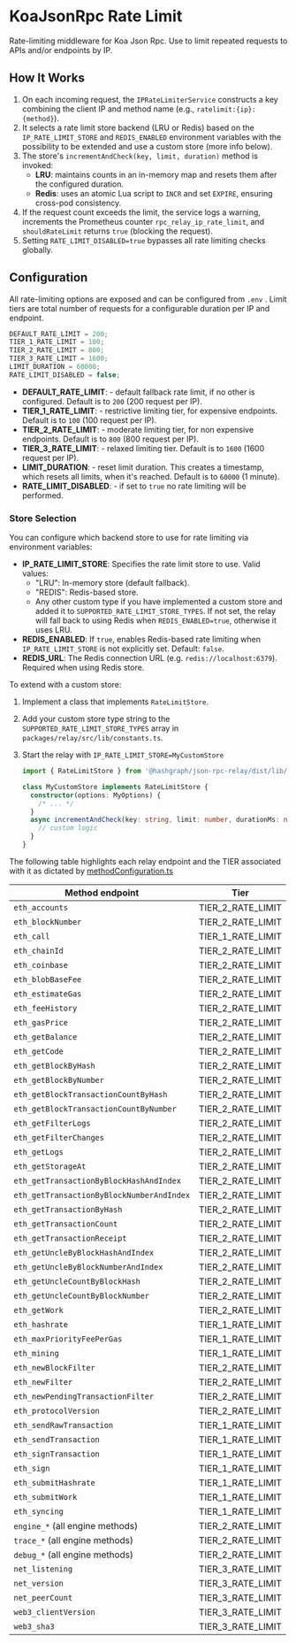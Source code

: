 # KoaJsonRpc Rate Limit

Rate-limiting middleware for Koa Json Rpc. Use to limit repeated requests to APIs and/or endpoints by IP.

## How It Works

1. On each incoming request, the `IPRateLimiterService` constructs a key combining the client IP and method name (e.g., `ratelimit:{ip}:{method}`).
2. It selects a rate limit store backend (LRU or Redis) based on the `IP_RATE_LIMIT_STORE` and `REDIS_ENABLED` environment variables with the possibility to be extended and use a custom store (more info below).
3. The store's `incrementAndCheck(key, limit, duration)` method is invoked:
   - **LRU**: maintains counts in an in-memory map and resets them after the configured duration.
   - **Redis**: uses an atomic Lua script to `INCR` and set `EXPIRE`, ensuring cross-pod consistency.
4. If the request count exceeds the limit, the service logs a warning, increments the Prometheus counter `rpc_relay_ip_rate_limit`, and `shouldRateLimit` returns `true` (blocking the request).
5. Setting `RATE_LIMIT_DISABLED=true` bypasses all rate limiting checks globally.

## Configuration

All rate-limiting options are exposed and can be configured from `.env` .
Limit tiers are total number of requests for a configurable duration per IP and endpoint.

```js
DEFAULT_RATE_LIMIT = 200;
TIER_1_RATE_LIMIT = 100;
TIER_2_RATE_LIMIT = 800;
TIER_3_RATE_LIMIT = 1600;
LIMIT_DURATION = 60000;
RATE_LIMIT_DISABLED = false;
```

- **DEFAULT_RATE_LIMIT**: - default fallback rate limit, if no other is configured. Default is to `200` (200 request per IP).
- **TIER_1_RATE_LIMIT**: - restrictive limiting tier, for expensive endpoints. Default is to `100` (100 request per IP).
- **TIER_2_RATE_LIMIT**: - moderate limiting tier, for non expensive endpoints. Default is to `800` (800 request per IP).
- **TIER_3_RATE_LIMIT**: - relaxed limiting tier. Default is to `1600` (1600 request per IP).
- **LIMIT_DURATION**: - reset limit duration. This creates a timestamp, which resets all limits, when it's reached. Default is to `60000` (1 minute).
- **RATE_LIMIT_DISABLED**: - if set to `true` no rate limiting will be performed.

### Store Selection

You can configure which backend store to use for rate limiting via environment variables:

- **IP_RATE_LIMIT_STORE**: Specifies the rate limit store to use. Valid values:
  - "LRU": In-memory store (default fallback).
  - "REDIS": Redis-based store.
  - Any other custom type if you have implemented a custom store and added it to `SUPPORTED_RATE_LIMIT_STORE_TYPES`.
    If not set, the relay will fall back to using Redis when `REDIS_ENABLED=true`, otherwise it uses LRU.
- **REDIS_ENABLED**: If `true`, enables Redis-based rate limiting when `IP_RATE_LIMIT_STORE` is not explicitly set. Default: `false`.
- **REDIS_URL**: The Redis connection URL (e.g. `redis://localhost:6379`). Required when using Redis store.

To extend with a custom store:

1. Implement a class that implements `RateLimitStore`.
2. Add your custom store type string to the `SUPPORTED_RATE_LIMIT_STORE_TYPES` array in `packages/relay/src/lib/constants.ts`.
3. Start the relay with `IP_RATE_LIMIT_STORE=MyCustomStore`

   ```ts
   import { RateLimitStore } from '@hashgraph/json-rpc-relay/dist/lib/types';

   class MyCustomStore implements RateLimitStore {
     constructor(options: MyOptions) {
       /* ... */
     }
     async incrementAndCheck(key: string, limit: number, durationMs: number): Promise<boolean> {
       // custom logic
     }
   }
   ```

The following table highlights each relay endpoint and the TIER associated with it as dictated by [methodConfiguration.ts](/packages/server/src/koaJsonRpc/lib/methodConfiguration.ts)

| Method endpoint                           | Tier              |
| ----------------------------------------- | ----------------- |
| `eth_accounts`                            | TIER_2_RATE_LIMIT |
| `eth_blockNumber`                         | TIER_2_RATE_LIMIT |
| `eth_call`                                | TIER_1_RATE_LIMIT |
| `eth_chainId`                             | TIER_2_RATE_LIMIT |
| `eth_coinbase`                            | TIER_2_RATE_LIMIT |
| `eth_blobBaseFee`                         | TIER_2_RATE_LIMIT |
| `eth_estimateGas`                         | TIER_2_RATE_LIMIT |
| `eth_feeHistory`                          | TIER_2_RATE_LIMIT |
| `eth_gasPrice`                            | TIER_2_RATE_LIMIT |
| `eth_getBalance`                          | TIER_2_RATE_LIMIT |
| `eth_getCode`                             | TIER_2_RATE_LIMIT |
| `eth_getBlockByHash`                      | TIER_2_RATE_LIMIT |
| `eth_getBlockByNumber`                    | TIER_2_RATE_LIMIT |
| `eth_getBlockTransactionCountByHash`      | TIER_2_RATE_LIMIT |
| `eth_getBlockTransactionCountByNumber`    | TIER_2_RATE_LIMIT |
| `eth_getFilterLogs`                       | TIER_2_RATE_LIMIT |
| `eth_getFilterChanges`                    | TIER_2_RATE_LIMIT |
| `eth_getLogs`                             | TIER_2_RATE_LIMIT |
| `eth_getStorageAt`                        | TIER_2_RATE_LIMIT |
| `eth_getTransactionByBlockHashAndIndex`   | TIER_2_RATE_LIMIT |
| `eth_getTransactionByBlockNumberAndIndex` | TIER_2_RATE_LIMIT |
| `eth_getTransactionByHash`                | TIER_2_RATE_LIMIT |
| `eth_getTransactionCount`                 | TIER_2_RATE_LIMIT |
| `eth_getTransactionReceipt`               | TIER_2_RATE_LIMIT |
| `eth_getUncleByBlockHashAndIndex`         | TIER_2_RATE_LIMIT |
| `eth_getUncleByBlockNumberAndIndex`       | TIER_2_RATE_LIMIT |
| `eth_getUncleCountByBlockHash`            | TIER_2_RATE_LIMIT |
| `eth_getUncleCountByBlockNumber`          | TIER_2_RATE_LIMIT |
| `eth_getWork`                             | TIER_2_RATE_LIMIT |
| `eth_hashrate`                            | TIER_1_RATE_LIMIT |
| `eth_maxPriorityFeePerGas`                | TIER_1_RATE_LIMIT |
| `eth_mining`                              | TIER_1_RATE_LIMIT |
| `eth_newBlockFilter`                      | TIER_2_RATE_LIMIT |
| `eth_newFilter`                           | TIER_2_RATE_LIMIT |
| `eth_newPendingTransactionFilter`         | TIER_2_RATE_LIMIT |
| `eth_protocolVersion`                     | TIER_2_RATE_LIMIT |
| `eth_sendRawTransaction`                  | TIER_1_RATE_LIMIT |
| `eth_sendTransaction`                     | TIER_1_RATE_LIMIT |
| `eth_signTransaction`                     | TIER_1_RATE_LIMIT |
| `eth_sign`                                | TIER_1_RATE_LIMIT |
| `eth_submitHashrate`                      | TIER_1_RATE_LIMIT |
| `eth_submitWork`                          | TIER_1_RATE_LIMIT |
| `eth_syncing`                             | TIER_1_RATE_LIMIT |
| `engine_*` (all engine methods)           | TIER_2_RATE_LIMIT |
| `trace_*` (all engine methods)            | TIER_2_RATE_LIMIT |
| `debug_*` (all engine methods)            | TIER_2_RATE_LIMIT |
| `net_listening`                           | TIER_3_RATE_LIMIT |
| `net_version`                             | TIER_3_RATE_LIMIT |
| `net_peerCount`                           | TIER_3_RATE_LIMIT |
| `web3_clientVersion`                      | TIER_3_RATE_LIMIT |
| `web3_sha3`                               | TIER_3_RATE_LIMIT |

